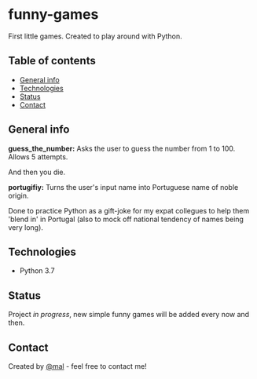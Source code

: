 # funny-games
First little games. Created to play around with Python.

## Table of contents
* [General info](#general-info)
* [Technologies](#technologies)
* [Status](#status)
* [Contact](#contact)

## General info
**guess_the_number:** Asks the user to guess the number from 1 to 100. Allows 5 attempts. 

And then you die.

**portugifiy:** Turns the user's input name into Portuguese name of noble origin. 

Done to practice Python as a gift-joke for my expat collegues to help them 'blend in' in Portugal (also to mock off national tendency of names being very long).

## Technologies
* Python 3.7

## Status
Project _in progress_, new simple funny games will be added every now and then.

## Contact
Created by [@mal](https://www.linkedin.com/in/malwina-kotowicz/) - feel free to contact me!
